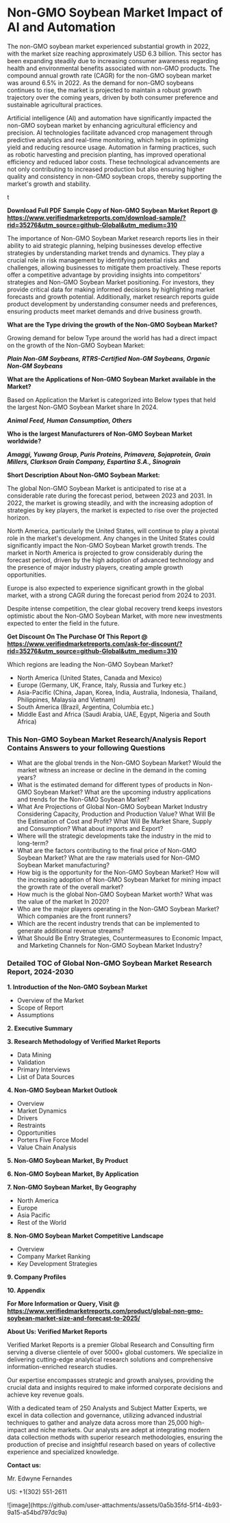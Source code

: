 <h1>Non-GMO Soybean Market Impact of AI and Automation</h1><p>The non-GMO soybean market experienced substantial growth in 2022, with the market size reaching approximately USD 6.3 billion. This sector has been expanding steadily due to increasing consumer awareness regarding health and environmental benefits associated with non-GMO products. The compound annual growth rate (CAGR) for the non-GMO soybean market was around 6.5% in 2022. As the demand for non-GMO soybeans continues to rise, the market is projected to maintain a robust growth trajectory over the coming years, driven by both consumer preference and sustainable agricultural practices.</p><p>Artificial intelligence (AI) and automation have significantly impacted the non-GMO soybean market by enhancing agricultural efficiency and precision. AI technologies facilitate advanced crop management through predictive analytics and real-time monitoring, which helps in optimizing yield and reducing resource usage. Automation in farming practices, such as robotic harvesting and precision planting, has improved operational efficiency and reduced labor costs. These technological advancements are not only contributing to increased production but also ensuring higher quality and consistency in non-GMO soybean crops, thereby supporting the market's growth and stability.</p>t</p><p id="" class=""><strong>Download Full PDF Sample Copy of Non-GMO Soybean Market Report @ <a href="https://www.verifiedmarketreports.com/download-sample/?rid=35276&utm_source=github-Global&utm_medium=310" target="_blank">https://www.verifiedmarketreports.com/download-sample/?rid=35276&utm_source=github-Global&utm_medium=310</a></strong></p><p>The importance of&nbsp;Non-GMO Soybean Market research reports lies in their ability to aid strategic planning, helping businesses develop effective strategies by understanding market trends and dynamics. They play a crucial role in risk management by identifying potential risks and challenges, allowing businesses to mitigate them proactively. These reports offer a competitive advantage by providing insights into competitors' strategies and Non-GMO Soybean Market positioning. For investors, they provide critical data for making informed decisions by highlighting market forecasts and growth potential. Additionally, market research reports guide product development by understanding consumer needs and preferences, ensuring products meet market demands and drive business growth.</p><p><strong>What are the&nbsp;Type driving the growth of the Non-GMO Soybean Market?</strong></p><p id="" class="">Growing demand for below Type around the world has had a direct impact on the growth of the Non-GMO Soybean Market:</p><em><strong>Plain Non-GM Soybeans, RTRS-Certified Non-GM Soybeans, Organic Non-GM Soybeans</strong></em></p><strong>What are the&nbsp;Applications&nbsp;of Non-GMO Soybean Market available in the Market?</strong></p><p id="" class="">Based on Application the Market is categorized into Below types that held the largest Non-GMO Soybean Market share In 2024.</p><em><strong>Animal Feed, Human Consumption, Others</strong></em></p><strong>Who is the largest Manufacturers of Non-GMO Soybean Market worldwide?</strong></p><p><em><strong>Amaggi, Yuwang Group, Puris Proteins, Primavera, Sojaprotein, Grain Millers, Clarkson Grain Company, Espartina S.A., Sinograin</strong></em></p><p id="" class=""><strong>Short Description About Non-GMO Soybean Market:</strong></p><p>The global Non-GMO Soybean Market is anticipated to rise at a considerable rate during the forecast period, between 2023 and 2031. In 2022, the market is growing steadily, and with the increasing adoption of strategies by key players, the market is expected to rise over the projected horizon.</p><p>North America, particularly the United States, will continue to play a pivotal role in the market's development. Any changes in the United States could significantly impact the Non-GMO Soybean Market growth trends. The market in North America is projected to grow considerably during the forecast period, driven by the high adoption of advanced technology and the presence of major industry players, creating ample growth opportunities.</p><p>Europe is also expected to experience significant growth in the global market, with a strong CAGR during the forecast period from 2024 to 2031.</p><p>Despite intense competition, the clear global recovery trend keeps investors optimistic about the Non-GMO Soybean Market, with more new investments expected to enter the field in the future.</p><p id="" class=""><strong>Get Discount On The Purchase Of This Report @ <a href="https://www.verifiedmarketreports.com/ask-for-discount/?rid=35276&utm_source=github-Global&utm_medium=310" target="_blank">https://www.verifiedmarketreports.com/ask-for-discount/?rid=35276&utm_source=github-Global&utm_medium=310</a></strong></p>Which regions are leading the Non-GMO Soybean Market?</p><ul><li>North America (United States, Canada and Mexico)</li><li>Europe (Germany, UK, France, Italy, Russia and Turkey etc.)</li><li>Asia-Pacific (China, Japan, Korea, India, Australia, Indonesia, Thailand, Philippines, Malaysia and Vietnam)</li><li>South America (Brazil, Argentina, Columbia etc.)</li><li>Middle East and Africa (Saudi Arabia, UAE, Egypt, Nigeria and South Africa)</li></ul><h3 id="" class="">This Non-GMO Soybean Market Research/Analysis Report Contains Answers to your following Questions</h3><ul><li>What are the global trends in the Non-GMO Soybean Market? Would the market witness an increase or decline in the demand in the coming years?</li><li>What is the estimated demand for different types of products in Non-GMO Soybean Market? What are the upcoming industry applications and trends for the Non-GMO Soybean Market?</li><li>What Are Projections of Global Non-GMO Soybean Market Industry Considering Capacity, Production and Production Value? What Will Be the Estimation of Cost and Profit? What Will Be Market Share, Supply and Consumption? What about imports and Export?</li><li>Where will the strategic developments take the industry in the mid to long-term?</li><li>What are the factors contributing to the final price of Non-GMO Soybean Market? What are the raw materials used for Non-GMO Soybean Market manufacturing?</li><li>How big is the opportunity for the Non-GMO Soybean Market? How will the increasing adoption of Non-GMO Soybean Market for mining impact the growth rate of the overall market?</li><li>How much is the global Non-GMO Soybean Market worth? What was the value of the market In 2020?</li><li>Who are the major players operating in the Non-GMO Soybean Market? Which companies are the front runners?</li><li>Which are the recent industry trends that can be implemented to generate additional revenue streams?</li><li>What Should Be Entry Strategies, Countermeasures to Economic Impact, and Marketing Channels for Non-GMO Soybean Market Industry?</li></ul><h3 id="" class="">Detailed TOC of Global Non-GMO Soybean Market Research Report, 2024-2030</h3><p id="" class=""><strong>1. Introduction of the Non-GMO Soybean Market</strong></p><ul><li>Overview of the Market</li><li>Scope of Report</li><li>Assumptions</li></ul><p id="" class=""><strong>2. Executive Summary</strong></p><p id="" class=""><strong>3. Research Methodology of Verified Market Reports</strong></p><ul><li>Data Mining</li><li>Validation</li><li>Primary Interviews</li><li>List of Data Sources</li></ul><p id="" class=""><strong>4. Non-GMO Soybean Market Outlook</strong></p><ul><li>Overview</li><li>Market Dynamics</li><li>Drivers</li><li>Restraints</li><li>Opportunities</li><li>Porters Five Force Model</li><li>Value Chain Analysis</li></ul><p id="" class=""><strong>5. Non-GMO Soybean Market, By Product</strong></p><p id="" class=""><strong>6. Non-GMO Soybean Market, By Application</strong></p><p id="" class=""><strong>7. Non-GMO Soybean Market, By Geography</strong></p><ul><li>North America</li><li>Europe</li><li>Asia Pacific</li><li>Rest of the World</li></ul><p id="" class=""><strong>8. Non-GMO Soybean Market Competitive Landscape</strong></p><ul><li>Overview</li><li>Company Market Ranking</li><li>Key Development Strategies</li></ul><p id="" class=""><strong>9. Company Profiles</strong></p><p id="" class=""><strong>10. Appendix</strong></p><p id="" class=""><strong>For More Information or Query, Visit @ <a href="https://www.verifiedmarketreports.com/product/global-non-gmo-soybean-market-size-and-forecast-to-2025/" target="_blank">https://www.verifiedmarketreports.com/product/global-non-gmo-soybean-market-size-and-forecast-to-2025/</a></strong></p><p id="" class=""><strong>About Us: Verified Market Reports</strong></p><p id="" class="">Verified Market Reports is a premier Global Research and Consulting firm serving a diverse clientele of over 5000+ global customers. We specialize in delivering cutting-edge analytical research solutions and comprehensive information-enriched research studies.</p><p id="" class="">Our expertise encompasses strategic and growth analyses, providing the crucial data and insights required to make informed corporate decisions and achieve key revenue goals.</p><p id="" class="">With a dedicated team of 250 Analysts and Subject Matter Experts, we excel in data collection and governance, utilizing advanced industrial techniques to gather and analyze data across more than 25,000 high-impact and niche markets. Our analysts are adept at integrating modern data collection methods with superior research methodologies, ensuring the production of precise and insightful research based on years of collective experience and specialized knowledge.</p><p id="" class=""><strong>Contact us:</strong></p><p id="" class="">Mr. Edwyne Fernandes</p><p id="" class="">US: +1(302) 551-2611</p>
![image](https://github.com/user-attachments/assets/0a5b35fd-5f14-4b93-9a15-a54bd797dc9a)
